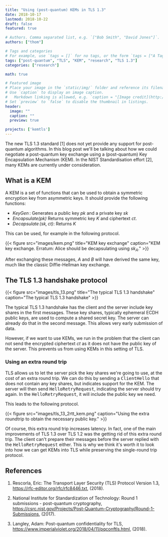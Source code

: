 ```yaml
---
title: "Using (post-quantum) KEMs in TLS 1.3"
date: 2018-10-17
lastmod: 2018-10-22
draft: false
featured: true

# Authors. Comma separated list, e.g. `["Bob Smith", "David Jones"]`.
authors: ["thom"]

# Tags and categories
# For example, use `tags = []` for no tags, or the form `tags = ["A Tag", "Another Tag"]` for one or more tags.
tags: ["post-quantum", "TLS", "KEM", "research", "TLS 1.3"]
categories: ["research"]

math: true

# Featured image
# Place your image in the `static/img/` folder and reference its filename below, e.g. `image = "example.jpg"`.
# Use `caption` to display an image caption.
#   Markdown linking is allowed, e.g. `caption = "[Image credit](http://example.org)"`.
# Set `preview` to `false` to disable the thumbnail in listings.
header:
  image: ""
  caption: ""
  preview: true

projects: ['kemtls']
---
```


The new TLS 1.3 standard \[1\] does not yet provide any support for
post-quantum algorithms. In this blog post we'll be talking about how we
could negotiate a post-quantum key exchange using a (post-quantum) Key
Encapsulation Mechanism (KEM). In the NIST Standardisation effort \[2\],
many KEMs are currently under consideration.

<!--more-->

What is a KEM
-------------

A KEM is a set of functions that can be used to obtain a symmetric
encryption key from asymmetric keys. It should provide the following
functions:

-   *$\operatorname{KeyGen}$*: Generates a public key $pk$ and a private
    key $sk$
-   *$\operatorname{Encapsulate(pk)}$* Returns symmetric key $K$ and
    ciphertext $ct$.
-   *$\operatorname{Decapsulate}(sk, ct)$*: Returns $K$

This can be used, for example in the following protocol.

{{< figure src="images/kem.png" title="KEM key exchange" caption="KEM key exchange.  Erratum: Alice should be decapsulating using $sk_A$." >}}

After exchanging these messages, $A$ and $B$ will have derived the same
key, much like the classic Diffie-Hellman key exchange.

The TLS 1.3 handshake protocol
------------------------------

{{< figure src="images/tls_13.png" title="The typical TLS 1.3 handshake" caption="The typical TLS 1.3 handshake" >}}

The typical TLS 1.3 handshake has the client and the server include key
shares in the first messages. These key shares, typically ephemeral ECDH
public keys, are used to compute a shared secret key. The server can
already do that in the second message. This allows very early submission
of data.

However, if we want to use KEMs, we run in the problem that the client
can not send the encrypted ciphertext $ct$ as it does not have the
public key of the server. This prevents us from using KEMs in this
setting of TLS.

### Using an extra round trip

TLS allows us to let the server pick the key shares we're going to use,
at the cost of an extra round trip. We can do this by sending a
<tt>ClientHello</tt> that does not contain any key shares, but indicates
support for the KEM. The server will then send
<tt>HelloRetryRequest</tt>, indicating the server should try again. In
the <tt>HelloRetryRequest</tt>, it will include the public key we need.

This leads to the following protocol.

{{< figure src="images/tls_13_2rtt_kem.png" caption="Using the extra roundtrip to obtain the necessary public key." >}}

Of course, this extra round trip increases latency. In fact, one of the
main improvements of TLS 1.3 over TLS 1.2 was the getting rid of this
extra round trip. The client can't prepare their messages before the
server replied with the <tt>HelloRetryRequest</tt> either. This is why
we think it's worth it to look into how we can get KEMs into TLS while
preserving the single-round trip protocol.

## References

1. Rescorla, Eric: The Transport Layer Security (TLS) Protocol Version 1.3, <https://rfc-editor.org/rfc/rfc8446.txt>, (2018).

2. National Institute for Standardization of Technology: Round 1
submissions - post-quantum cryptography,
<https://csrc.nist.gov/Projects/Post-Quantum-Cryptography/Round-1-Submissions>,
(2017).

3. Langley, Adam: Post-quantum confidentiality for TLS, <https://www.imperialviolet.org/2018/04/11/pqconftls.html>, (2018).
